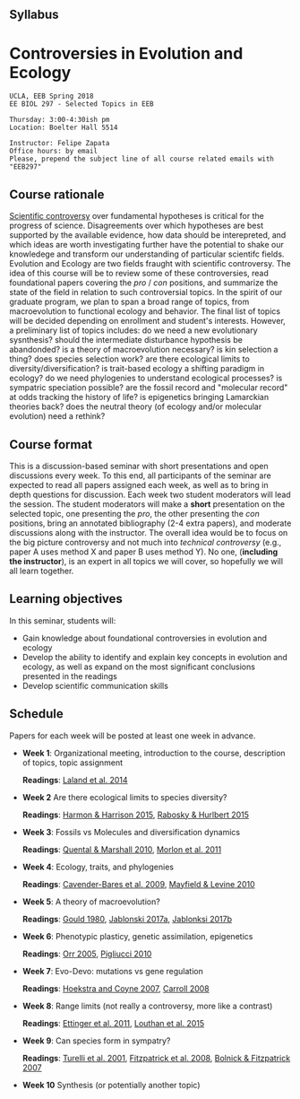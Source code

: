 ## Syllabus

# Controversies in Evolution and Ecology

    UCLA, EEB Spring 2018
    EE BIOL 297 - Selected Topics in EEB
    
    Thursday: 3:00-4:30ish pm 
    Location: Boelter Hall 5514
    
    Instructor: Felipe Zapata
    Office hours: by email
    Please, prepend the subject line of all course related emails with "EEB297"


## Course rationale

[Scientific controversy](https://undsci.berkeley.edu/article/_0_0/sciencetoolkit_06) over fundamental hypotheses is critical for the progress of science. Disagreements over which hypotheses are best supported by the available evidence, how data should be interepreted, and which ideas are worth investigating further have the potential to shake our knowledege and transform our understanding of particular scientifc fields. Evolution and Ecology are two fields fraught with scientific controversy. The idea of this course will be to review some of these controversies, read foundational papers covering the *pro* / *con* positions, and summarize the state of the field in relation to such controversial topics. In the spirit of our graduate program, we plan to span a broad range of topics, from macroevolution to functional ecology and behavior. The final list of topics will be decided depending on enrollment and student's interests. However, a preliminary list of topics includes: do we need a new evolutionary sysnthesis? should the intermediate disturbance hypothesis be abandonded? is a theory of macroevolution necessary? is kin selection a thing? does species selection work? are there ecological limits to diversity/diversification? is trait-based ecology a shifting paradigm in ecology? do we need phylogenies to understand ecological processes? is sympatric speciation possible? are the fossil record and "molecular record" at odds tracking the history of life? is epigenetics bringing Lamarckian theories back? does the neutral theory (of ecology and/or molecular evolution) need a rethink?

## Course format

This is a discussion-based seminar with short presentations and open discussions every week. To this end, all participants of the seminar are expected to read all papers assigned each week, as well as to bring in depth questions for discussion. Each week two student moderators will lead the session. The student moderators will make a **short** presentation on the selected topic, one presenting the *pro*, the other presenting the *con* positions, bring an annotated bibliography (2-4 extra papers), and moderate discussions along with the instructor. The overall idea would be to focus on the big picture controversy and not much into *technical controversy* (e.g., paper A uses method X and paper B uses method Y). No one, (**including the instructor**), is an expert in all topics we will cover, so hopefully we will all learn together.


## Learning objectives

In this seminar, students will:

* Gain knowledge about foundational controversies in evolution and ecology
* Develop the ability to identify and explain key concepts in evolution and ecology, as well as expand on the most significant conclusions presented in the readings 
* Develop scientific communication skills


## Schedule

Papers for each week will be posted at least one week in advance.

* **Week 1**: Organizational meeting, introduction to the course, description of topics, topic assignment
    
    **Readings**: [Laland et al. 2014](https://www.nature.com/news/does-evolutionary-theory-need-a-rethink-1.16080)

* **Week 2** Are there ecological limits to species diversity? 
    
    **Readings**: [Harmon & Harrison 2015](https://www.ncbi.nlm.nih.gov/pubmed/25905502), [Rabosky & Hurlbert 2015](https://www.ncbi.nlm.nih.gov/pubmed/25905501) 

* **Week 3**: Fossils vs Molecules and diversification dynamics

    **Readings**: [Quental & Marshall 2010](https://www.ncbi.nlm.nih.gov/pubmed/20646780), [Morlon et al. 2011](https://www.ncbi.nlm.nih.gov/pubmed/21930899)

* **Week 4**: Ecology, traits, and phylogenies

    **Readings**: [Cavender-Bares et al. 2009](https://www.ncbi.nlm.nih.gov/pubmed/19473217), [Mayfield & Levine 2010](https://www.ncbi.nlm.nih.gov/pubmed/20576030)

* **Week 5**: A theory of macroevolution? 

    **Readings**: [Gould 1980](http://www.somosbacteriasyvirus.com/gould.pdf), [Jablonski 2017a](https://link.springer.com/article/10.1007%2Fs11692-017-9420-0), [Jablonksi 2017b](https://link.springer.com/article/10.1007%2Fs11692-017-9434-7)

* **Week 6**: Phenotypic plasticy, genetic assimilation, epigenetics
    
    **Readings**: [Orr 2005](https://www.ncbi.nlm.nih.gov/pubmed/15716908), [Pigliucci 2010](https://www.dropbox.com/sh/fyexleihzv152ja/AABaBENJHIE9Mio6-cW1wiuna?dl=0&preview=2010-Pigliucci-Phenotypic+Plasticity-Evolution-+The+Extended+Synthesis.pdf)

* **Week 7**: Evo-Devo: mutations vs gene regulation

    **Readings**: [Hoekstra and Coyne 2007](https://www.ncbi.nlm.nih.gov/pubmed/17492956), [Carroll 2008](https://www.ncbi.nlm.nih.gov/pubmed/18614008)

* **Week 8**: Range limits (not really a controversy, more like a contrast)

    **Readings**: [Ettinger et al. 2011](https://www.ncbi.nlm.nih.gov/labs/pubmed/21797160-climate-determines-upper-but-not-lower-altitudinal-range-limits-of-pacific-northwest-conifers/), [Louthan et al. 2015](https://www.ncbi.nlm.nih.gov/labs/pubmed/26525430-where-and-when-do-species-interactions-set-range-limits/)

* **Week 9**: Can species form in sympatry?

    **Readings**: [Turelli et al. 2001](https://www.ncbi.nlm.nih.gov/pubmed/11403865), [Fitzpatrick et al. 2008](https://www.ncbi.nlm.nih.gov/pubmed/18823452), [Bolnick & Fitzpatrick 2007](https://www.annualreviews.org/doi/abs/10.1146/annurev.ecolsys.38.091206.095804)

* **Week 10** Synthesis (or potentially another topic) 
